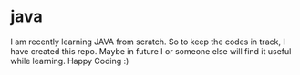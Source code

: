 # java
I am recently learning JAVA from scratch. So to keep the codes in track, I have created this repo.
Maybe in future I or someone else will find it useful while learning.
Happy Coding :)
